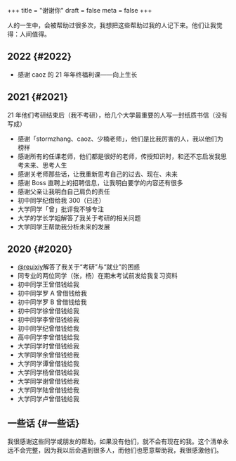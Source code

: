 +++
title = "谢谢你"
draft = false
meta = false
+++

人的一生中，会被帮助过很多次，我想把这些帮助过我的人记下来。他们让我觉得：人间值得。


## 2022 {#2022}

-   感谢 caoz 的 21 年年终福利课——向上生长


## 2021 {#2021}

21 年他们考研结束后（我不考研），给几个大学最重要的人写一封纸质书信（没有写成）

-   感谢「stormzhang、caoz、少楠老师」，他们是比我厉害的人，我以他们为榜样
-   感谢所有的任课老师，他们都是很好的老师，传授知识时，和还不忘启发我思考未来、思考人生
-   感谢关老师那些话，让我重新思考自己的过去、现在、未来
-   感谢 Boss 直聘上的招聘信息，让我明白要学的内容还有很多
-   感谢父亲让我明白自己肩负的责任
-   初中同学纪借给我 300（已还）
-   大学同学「曾」批评我不够专注
-   大学的学长学姐解答了我关于考研的相关问题
-   大学同学王帮助我分析未来的发展


## 2020 {#2020}

-   [@reuixiy](https://github.com/reuixiy)解答了我关于“考研”与“就业”的困惑
-   同专业的两位同学（张，杨）在期末考试前发给我复习资料
-   初中同学王曾借钱给我
-   初中同学罗 A 曾借钱给我
-   初中同学罗 B 曾借钱给我
-   初中同学徐曾借钱给我
-   初中同学李曾借钱给我
-   初中同学纪曾借钱给我
-   高中同学李曾借钱给我
-   大学同学时曾借钱给我
-   大学同学余曾借钱给我
-   大学同学谭曾借钱给我
-   大学同学杨曾借钱给我
-   大学同学谢曾借钱给我
-   大学同学陆曾借钱给我
-   大学同学卢曾借钱给我


## 一些话 {#一些话}

我很感谢这些同学或朋友的帮助，如果没有他们，就不会有现在的我。这个清单永远不会完整，因为我以后会遇到很多人，而他们也愿意帮助我，我很感激他们。
